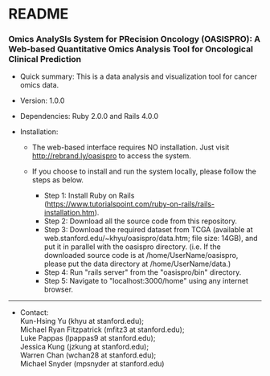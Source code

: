 # README #

### Omics AnalySIs System for PRecision Oncology (OASISPRO): A Web-based Quantitative Omics Analysis Tool for Oncological Clinical Prediction ###

* Quick summary:
This is a data analysis and visualization tool for cancer omics data.

* Version: 
1.0.0

* Dependencies: 
Ruby 2.0.0 and Rails 4.0.0

* Installation: 
    * The web-based interface requires NO installation. Just visit http://rebrand.ly/oasispro to access the system.

    * If you choose to install and run the system locally, please follow the steps as below.
        * Step 1: Install Ruby on Rails (https://www.tutorialspoint.com/ruby-on-rails/rails-installation.htm).
        * Step 2: Download all the source code from this repository.
        * Step 3: Download the required dataset from TCGA (available at web.stanford.edu/~khyu/oasispro/data.htm; file size: 14GB), and put it in parallel with the oasispro directory. (i.e. If the downloaded source code is at /home/UserName/oasispro, please put the data directory at /home/UserName/data.)
        * Step 4: Run "rails server" from the "oasispro/bin" directory.
        * Step 5: Navigate to "localhost:3000/home" using any internet browser.    


  
***
* Contact:   
Kun-Hsing Yu (khyu at stanford.edu);   
Michael Ryan Fitzpatrick (mfitz3 at stanford.edu);  
Luke Pappas (lpappas9 at stanford.edu);   
Jessica Kung (jzkung at stanford.edu);  
Warren Chan (wchan28 at stanford.edu);  
Michael Snyder (mpsnyder at stanford.edu)
